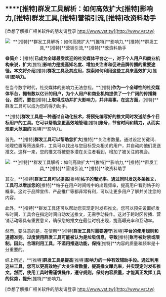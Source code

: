 ## ****[推特]**群发工具解析：如何高效扩大**[推特]**影响力,**[推特]**群发工具,**[推特]**营销引流,**[推特]**改资料助手**

[😍想了解推广相关软件的朋友请登录 http://www.vst.tw](http://www.vst.tw)

 <center><img src="https://vst.tw/MP4/tuiguang/png/7.png" alt="**[推特]**群发工具解析：如何高效扩大**[推特]**影响力,**[推特]**群发工具,**[推特]**营销引流,**[推特]**改资料助手"></center>

**😄简介：**[推特]**已成为全球最受欢迎的社交媒体平台之一，对于个人用户和商业机构来说，扩大**[推特]**影响力是提高知名度、增加关注者和促进品牌传播的重要途径。本文将介绍**[推特]**群发工具及其应用，探索如何利用这些工具来高效扩大**[推特]**影响力。**

在当今数字时代，社交媒体的影响力无法忽视。**[推特]**作为一个全球性的社交媒体平台，拥有数以亿计的用户，为个人用户和商业机构提供了一个广阔的传播舞台。然而，要在**[推特]**上取得成功并扩大影响力，并非易事。在这方面，**[推特]**群发工具可以成为您的得力助手。

**[推特]**群发工具是一种通过自动化技术，将预先编写好的推文同时发送给多个目标用户的工具。它可以帮助您更高效地管理**[推特]**账号，节省时间和精力，从而实现更大范围的**[推特]**影响力。

首先，**[推特]**群发工具可以帮助您扩大**[推特]**关注者数量。通过设定关键词、地理位置等筛选条件，工具可以找出与您目标受众相关的用户，并自动向他们发送推文。这样一来，您的推文将被更多潜在关注者看到，增加了被关注的机会。

 <center><img src="https://vst.tw/MP4/tuiguang/png/1.png" alt="**[推特]**群发工具解析：如何高效扩大**[推特]**影响力,**[推特]**群发工具,**[推特]**营销引流,**[推特]**改资料助手"></center>

其次，**[推特]**群发工具可以提高**[推特]**帖子的曝光率。通过同时发送多条推文，工具可以增加您的**[推特]**帖子在用户时间线中的出现频率，提高用户看到帖子的概率。这对于品牌宣传、产品推广等都非常有利，可以让更多用户了解并关注您的内容。

此外，**[推特]**群发工具还可以帮助您实现定时发布推文。您可以预先设置好发布时间，工具会在指定时间自动发送推文，无需手动操作。这对于跨时区传播、营销活动等具有重要意义，确保您的推文在最佳时机出现，提高曝光率和互动率。

然而，要注意的是，在使用**[推特]**群发工具时需要遵守**[推特]**平台的使用规则和道德准则。过度使用群发工具可能被认为是垃圾信息，导致**[推特]**账号被封禁或限制。因此，合理利用工具，不滥用推送功能，保持**[推特]**内容的质量和频率是十分重要的。

综上所述，**[推特]**群发工具是提高**[推特]**影响力的一种有效辅助手段。通过利用这些工具，您可以更高效地扩大关注者数量，提高推文曝光率，并实现定时发布推文。然而，使用工具时需谨慎操作，遵守规则，保持内容质量，才能真正发挥工具的优势，提升**[推特]**影响力。

[😍想了解推广相关软件的朋友请登录 http://www.vst.tw](http://www.vst.tw)



